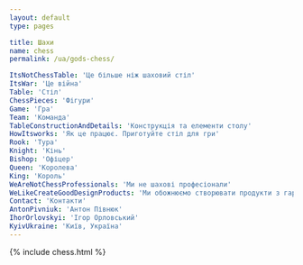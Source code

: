 ```yaml
---
layout: default
type: pages

title: Шахи
name: chess
permalink: /ua/gods-chess/

ItsNotChessTable: 'Це більше ніж шаховий стіл'
ItsWar: 'Це війна'
Table: 'Стіл'
ChessPieces: 'Фігури'
Game: 'Гра'
Team: 'Команда'
TableConstructionAndDetails: 'Конструкція та елементи столу'
HowItsworks: 'Як це працює. Приготуйте стіл для гри'
Rook: 'Тура'
Knight: 'Кінь'
Bishop: 'Офіцер'
Queen: 'Королева'
King: 'Король'
WeAreNotChessProfessionals: 'Ми не шахові професіонали'
WeLikeCreateGoodDesignProducts: 'Ми обожнюємо створювати продукти з гарним дизайном'
Contact: 'Контакти'
AntonPivniuk: 'Антон Півнюк'
IhorOrlovskyi: 'Ігор Орловський'
KyivUkraine: 'Київ, Україна'
---
```


{% include chess.html %}
